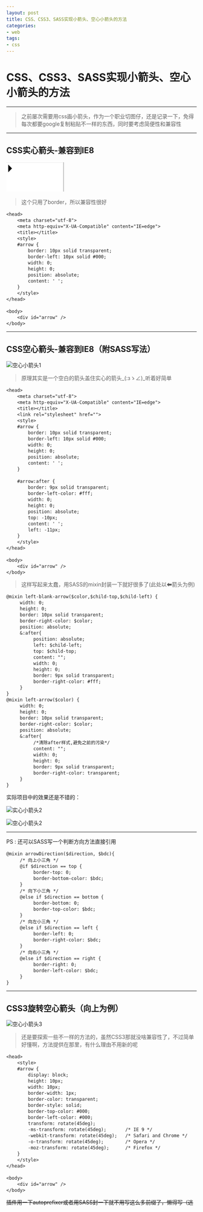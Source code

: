 ```yaml
---
layout: post
title: CSS、CSS3、SASS实现小箭头、空心小箭头的方法
categories:
- web
tags:
- css
---
```


# CSS、CSS3、SASS实现小箭头、空心小箭头的方法

---

> 之前屡次需要用css画小箭头，作为一个职业切图仔，还是记录一下，免得每次都要google复制粘贴不一样的东西，同时要考虑简便性和兼容性

---

## CSS实心箭头-兼容到IE8

![实心小箭头1](/media/pic/16/cssarrow/arrow.jpg)

> 这个只用了border，所以兼容性很好

``````````````````````````````
<head>
    <meta charset="utf-8">
    <meta http-equiv="X-UA-Compatible" content="IE=edge">
    <title></title>
    <style>
    #arrow {
        border: 10px solid transparent;
        border-left: 10px solid #000;
        width: 0;
        height: 0;
        position: absolute;
        content: ' ';
    }
    </style>
</head>

<body>
    <div id="arrow" />
</body>
`````````````````````````````````

---

## CSS空心箭头-兼容到IE8（附SASS写法）

![空心小箭头1](/media/pic/16/cssarrow/arrow-kong.jpg)

> 原理其实是一个空白的箭头盖住实心的箭头_(:зゝ∠)_听着好简单

`````````````````````````````````
<head>
    <meta charset="utf-8">
    <meta http-equiv="X-UA-Compatible" content="IE=edge">
    <title></title>
    <link rel="stylesheet" href="">
    <style>
    #arrow {
        border: 10px solid transparent;
        border-left: 10px solid #000;
        width: 0;
        height: 0;
        position: absolute;
        content: ' ';
    }

    #arrow:after {
        border: 9px solid transparent;
        border-left-color: #fff;
        width: 0;
        height: 0;
        position: absolute;
        top: -10px;
        content: ' ';
        left: -11px;
    }
    </style>
</head>

<body>
    <div id="arrow" />
</body>
````````````````````````````````````

> 这样写起来太蠢，用SASS的mixin封装一下就好很多了(此处以⬅箭头为例)

````````````````````````````````````
@mixin left-blank-arrow($color,$child-top,$child-left) {
     width: 0;
     height: 0;
     border: 10px solid transparent;
     border-right-color: $color;
     position: absolute;
     &:after{
          position: absolute;
          left: $child-left;
          top: $child-top;
          content: "";
          width: 0;
          height: 0;
          border: 9px solid transparent;
          border-right-color: #fff;
     }
}
@mixin left-arrow($color) {
     width: 0;
     height: 0;
     border: 10px solid transparent;
     border-right-color: $color;
     position: absolute;
     &:after{
          /*清除after样式,避免之前的污染*/
          content: "";
          width: 0;
          height: 0;
          border: 9px solid transparent;
          border-right-color: transparent;
     }
}
````````````````````````````````````````````

实际项目中的效果还是不错的：

![实心小箭头2](/media/pic/16/cssarrow/arrow-dashi.jpg)


![空心小箭头2](/media/pic/16/cssarrow/arrow-kong-dashi.jpg)

---

PS : 还可以SASS写一个判断方向方法直接引用

```````````````````````````````````````````
@mixin arrowDirection($direction, $bdc){
     /* 向上小三角 */
     @if $direction == top {
          border-top: 0;
          border-bottom-color: $bdc;
     }
     /* 向下小三角 */
     @else if $direction == bottom {
          border-bottom: 0;
          border-top-color: $bdc;
     }
     /* 向左小三角 */
     @else if $direction == left {
          border-left: 0;
          border-right-color: $bdc;
     }
     /* 向右小三角 */
     @else if $direction == right {
          border-right: 0;
          border-left-color: $bdc;
     }
}
`````````````````````````````````````````````

---

## CSS3旋转空心箭头（向上为例）

![空心小箭头3](/media/pic/16/cssarrow/arrow-css3-up.jpg)

> 还是要探索一些不一样的方法的，虽然CSS3那就没啥兼容性了，不过简单好懂啊，方法提供在那里，有什么理由不用新的呢

`````````````````````````````````````````````
<head>
    <style>
    #arrow {
    	display: block;
    	height: 10px;
    	width: 10px;
        border-width: 1px;
        border-color: transparent;
        border-style: solid;
        border-top-color: #000;
        border-left-color: #000;
		transform: rotate(45deg);
		-ms-transform: rotate(45deg);		/* IE 9 */
		-webkit-transform: rotate(45deg);	/* Safari and Chrome */
		-o-transform: rotate(45deg);		/* Opera */
		-moz-transform: rotate(45deg);		/* Firefox */
    }
    </style>
</head>

<body>
    <div id="arrow" />
</body>

``````````````````````````````````````````````

<del>插件用一下autoprefixer或者用SASS封一下就不用写这么多前缀了，懒得写（逃</del>

